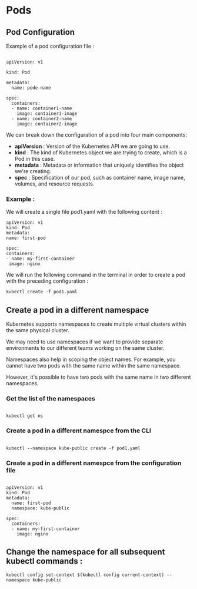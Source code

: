 # Pods

## Pod Configuration

Example of a pod configuration file :


```

apiVersion: v1

kind: Pod

metadata:
  name: pode-name
  
spec:
  containers:
  - name: container1-name
    image: container1-image
  - name: container2-name
    image: container2-image

```


We can break down the configuration of a pod into four main components:

  - **apiVersion** : Version of the Kubernetes API we are going to use.
  - **kind** : The kind of Kubernetes object we are trying to create, which is a Pod in
    this case.
  - **metadata** : Metadata or information that uniquely identifies the object
    we're creating.
  - **spec** : Specification of our pod, such as container name, image name, volumes,
    and resource requests.
    
   
   
   ### Example :
   
   We will create a single file pod1.yaml with the following content :
   
   
   ```
apiVersion: v1
kind: Pod
metadata:
  name: first-pod

spec:
  containers:
  - name: my-first-container
    image: nginx
   
   ```

We will run the following command in the terminal in order to create a pod
with the preceding configuration :

   ```
kubectl create -f pod1.yaml
   ```

## Create a pod in a different namespace


Kubernetes supports namespaces to create multiple virtual clusters within the same
physical cluster. 

We may need to use namespaces if we want to provide separate
environments to our different teams working on the same cluster.

Namespaces also help in scoping the object names. For example, you cannot have two pods with the
same name within the same namespace.

However, it's possible to have two pods with
the same name in two different namespaces.



### Get the list of the namespaces

```

kubectl get ns

```

### Create a pod in a different namespce from the CLI

```

kubectl --namespace kube-public create -f pod1.yaml

```

### Create a pod in a different namespce from the configuration file

```

apiVersion: v1
kind: Pod
metadata:
  name: first-pod
  namespace: kube-public

spec:
  containers:
  - name: my-first-container
    image: nginx

```

## Change the namespace for all subsequent kubectl commands :

```
kubectl config set-context $(kubectl config current-context) --namespace kube-public

```
